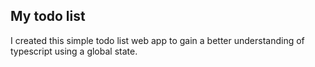 ## My todo list

I created this simple todo list web app to gain a better understanding of typescript using a global state.

